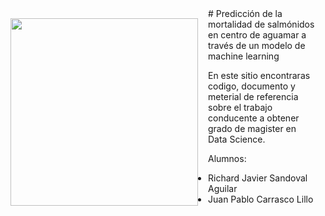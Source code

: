 <img src="https://www.uss.cl/wp-content/themes/uss/img/logo.svg" width="300" height="300" style="float:left; padding:16px"/>
# Predicción de la mortalidad de salmónidos en centro de aguamar a través de un modelo de machine learning

En este sitio encontraras codigo, documento y meterial de referencia sobre el trabajo conducente a obtener grado de magister en Data Science.

Alumnos: 
 - Richard Javier Sandoval Aguilar
 - Juan Pablo Carrasco Lillo

